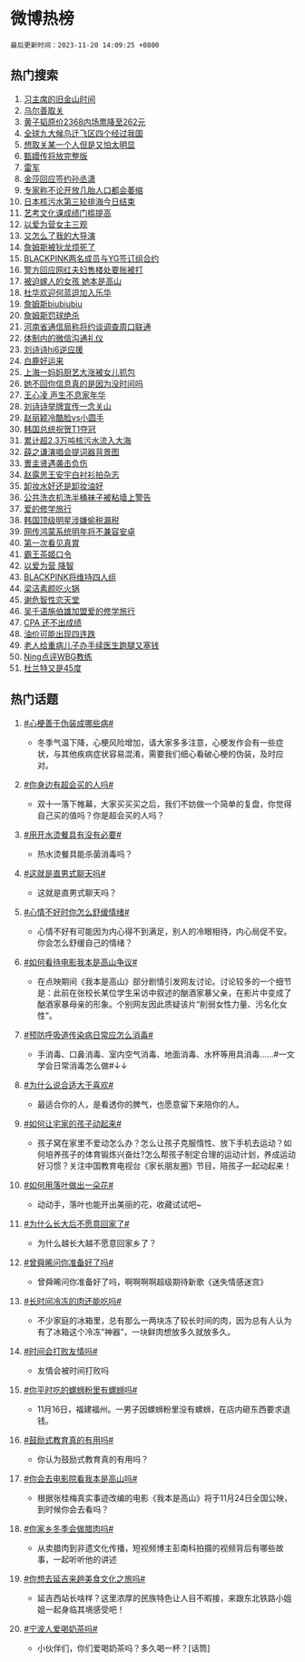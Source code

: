 # 微博热榜

`最后更新时间：2023-11-20 14:09:25 +0800`

## 热门搜索

1. [习主席的旧金山时间](https://m.weibo.cn/search?containerid=100103type%3D1%26t%3D10%26q%3D%23%E4%B9%A0%E4%B8%BB%E5%B8%AD%E7%9A%84%E6%97%A7%E9%87%91%E5%B1%B1%E6%97%B6%E9%97%B4%23&stream_entry_id=51&isnewpage=1&extparam=seat%3D1%26c_type%3D51%26dgr%3D0%26stream_entry_id%3D51%26cate%3D10103%26filter_type%3Drealtimehot%26q%3D%2523%25E4%25B9%25A0%25E4%25B8%25BB%25E5%25B8%25AD%25E7%259A%2584%25E6%2597%25A7%25E9%2587%2591%25E5%25B1%25B1%25E6%2597%25B6%25E9%2597%25B4%2523%26pos%3D0%26display_time%3D1700460564%26pre_seqid%3D170046056421102143133)
1. [乌尔善取关](https://m.weibo.cn/search?containerid=100103type%3D1%26t%3D10%26q%3D%E4%B9%8C%E5%B0%94%E5%96%84%E5%8F%96%E5%85%B3&stream_entry_id=31&isnewpage=1&extparam=seat%3D1%26realpos%3D1%26flag%3D2%26lcate%3D5001%26pos%3D0%26c_type%3D31%26band_rank%3D1%26stream_entry_id%3D31%26cate%3D5001%26dgr%3D0%26filter_type%3Drealtimehot%26q%3D%25E4%25B9%258C%25E5%25B0%2594%25E5%2596%2584%25E5%258F%2596%25E5%2585%25B3%26display_time%3D1700460564%26pre_seqid%3D170046056421102143133)
1. [黄子韬原价2368内场票降至262元](https://m.weibo.cn/search?containerid=100103type%3D1%26t%3D10%26q%3D%23%E9%BB%84%E5%AD%90%E9%9F%AC%E5%8E%9F%E4%BB%B72368%E5%86%85%E5%9C%BA%E7%A5%A8%E9%99%8D%E8%87%B3262%E5%85%83%23&stream_entry_id=31&isnewpage=1&extparam=seat%3D1%26realpos%3D2%26flag%3D1%26lcate%3D5001%26pos%3D1%26c_type%3D31%26band_rank%3D2%26stream_entry_id%3D31%26cate%3D5001%26dgr%3D0%26filter_type%3Drealtimehot%26q%3D%2523%25E9%25BB%2584%25E5%25AD%2590%25E9%259F%25AC%25E5%258E%259F%25E4%25BB%25B72368%25E5%2586%2585%25E5%259C%25BA%25E7%25A5%25A8%25E9%2599%258D%25E8%2587%25B3262%25E5%2585%2583%2523%26display_time%3D1700460564%26pre_seqid%3D170046056421102143133)
1. [全球九大候鸟迁飞区四个经过我国](https://m.weibo.cn/search?containerid=100103type%3D1%26t%3D10%26q%3D%23%E5%85%A8%E7%90%83%E4%B9%9D%E5%A4%A7%E5%80%99%E9%B8%9F%E8%BF%81%E9%A3%9E%E5%8C%BA%E5%9B%9B%E4%B8%AA%E7%BB%8F%E8%BF%87%E6%88%91%E5%9B%BD%23&stream_entry_id=31&isnewpage=1&extparam=seat%3D1%26realpos%3D3%26flag%3D0%26lcate%3D5001%26pos%3D2%26c_type%3D31%26band_rank%3D3%26stream_entry_id%3D31%26cate%3D5001%26dgr%3D0%26filter_type%3Drealtimehot%26q%3D%2523%25E5%2585%25A8%25E7%2590%2583%25E4%25B9%259D%25E5%25A4%25A7%25E5%2580%2599%25E9%25B8%259F%25E8%25BF%2581%25E9%25A3%259E%25E5%258C%25BA%25E5%259B%259B%25E4%25B8%25AA%25E7%25BB%258F%25E8%25BF%2587%25E6%2588%2591%25E5%259B%25BD%2523%26display_time%3D1700460564%26pre_seqid%3D170046056421102143133)
1. [想取关某一个人但是又怕太明显](https://m.weibo.cn/search?containerid=100103type%3D1%26t%3D10%26q%3D%23%E6%83%B3%E5%8F%96%E5%85%B3%E6%9F%90%E4%B8%80%E4%B8%AA%E4%BA%BA%E4%BD%86%E6%98%AF%E5%8F%88%E6%80%95%E5%A4%AA%E6%98%8E%E6%98%BE%23&stream_entry_id=31&isnewpage=1&extparam=seat%3D1%26realpos%3D4%26flag%3D2%26lcate%3D5001%26pos%3D3%26c_type%3D31%26band_rank%3D4%26stream_entry_id%3D31%26cate%3D5001%26dgr%3D0%26filter_type%3Drealtimehot%26q%3D%2523%25E6%2583%25B3%25E5%258F%2596%25E5%2585%25B3%25E6%259F%2590%25E4%25B8%2580%25E4%25B8%25AA%25E4%25BA%25BA%25E4%25BD%2586%25E6%2598%25AF%25E5%258F%2588%25E6%2580%2595%25E5%25A4%25AA%25E6%2598%258E%25E6%2598%25BE%2523%26display_time%3D1700460564%26pre_seqid%3D170046056421102143133)
1. [甄嬛传将放完整版](https://m.weibo.cn/search?containerid=100103type%3D1%26t%3D10%26q%3D%23%E7%94%84%E5%AC%9B%E4%BC%A0%E5%B0%86%E6%94%BE%E5%AE%8C%E6%95%B4%E7%89%88%23&stream_entry_id=31&isnewpage=1&extparam=seat%3D1%26realpos%3D5%26flag%3D1%26lcate%3D5001%26pos%3D4%26c_type%3D31%26band_rank%3D5%26stream_entry_id%3D31%26cate%3D5001%26dgr%3D0%26filter_type%3Drealtimehot%26q%3D%2523%25E7%2594%2584%25E5%25AC%259B%25E4%25BC%25A0%25E5%25B0%2586%25E6%2594%25BE%25E5%25AE%258C%25E6%2595%25B4%25E7%2589%2588%2523%26display_time%3D1700460564%26pre_seqid%3D170046056421102143133)
1. [雷军](https://m.weibo.cn/search?containerid=100103type%3D1%26t%3D10%26q%3D%E9%9B%B7%E5%86%9B&stream_entry_id=31&isnewpage=1&extparam=seat%3D1%26realpos%3D6%26flag%3D1%26lcate%3D5001%26pos%3D5%26c_type%3D31%26band_rank%3D6%26stream_entry_id%3D31%26cate%3D5001%26dgr%3D0%26filter_type%3Drealtimehot%26q%3D%25E9%259B%25B7%25E5%2586%259B%26display_time%3D1700460564%26pre_seqid%3D170046056421102143133)
1. [金莎回应签约孙丞潇](https://m.weibo.cn/search?containerid=100103type%3D1%26t%3D10%26q%3D%23%E9%87%91%E8%8E%8E%E5%9B%9E%E5%BA%94%E7%AD%BE%E7%BA%A6%E5%AD%99%E4%B8%9E%E6%BD%87%23&stream_entry_id=31&isnewpage=1&extparam=seat%3D1%26realpos%3D7%26flag%3D2%26lcate%3D5001%26pos%3D6%26c_type%3D31%26band_rank%3D7%26stream_entry_id%3D31%26cate%3D5001%26dgr%3D0%26filter_type%3Drealtimehot%26q%3D%2523%25E9%2587%2591%25E8%258E%258E%25E5%259B%259E%25E5%25BA%2594%25E7%25AD%25BE%25E7%25BA%25A6%25E5%25AD%2599%25E4%25B8%259E%25E6%25BD%2587%2523%26display_time%3D1700460564%26pre_seqid%3D170046056421102143133)
1. [专家称不论开放几胎人口都会萎缩](https://m.weibo.cn/search?containerid=100103type%3D1%26t%3D10%26q%3D%23%E4%B8%93%E5%AE%B6%E7%A7%B0%E4%B8%8D%E8%AE%BA%E5%BC%80%E6%94%BE%E5%87%A0%E8%83%8E%E4%BA%BA%E5%8F%A3%E9%83%BD%E4%BC%9A%E8%90%8E%E7%BC%A9%23&stream_entry_id=31&isnewpage=1&extparam=seat%3D1%26realpos%3D8%26flag%3D0%26lcate%3D5001%26pos%3D7%26c_type%3D31%26band_rank%3D8%26stream_entry_id%3D31%26cate%3D5001%26dgr%3D0%26filter_type%3Drealtimehot%26q%3D%2523%25E4%25B8%2593%25E5%25AE%25B6%25E7%25A7%25B0%25E4%25B8%258D%25E8%25AE%25BA%25E5%25BC%2580%25E6%2594%25BE%25E5%2587%25A0%25E8%2583%258E%25E4%25BA%25BA%25E5%258F%25A3%25E9%2583%25BD%25E4%25BC%259A%25E8%2590%258E%25E7%25BC%25A9%2523%26display_time%3D1700460564%26pre_seqid%3D170046056421102143133)
1. [日本核污水第三轮排海今日结束](https://m.weibo.cn/search?containerid=100103type%3D1%26t%3D10%26q%3D%23%E6%97%A5%E6%9C%AC%E6%A0%B8%E6%B1%A1%E6%B0%B4%E7%AC%AC%E4%B8%89%E8%BD%AE%E6%8E%92%E6%B5%B7%E4%BB%8A%E6%97%A5%E7%BB%93%E6%9D%9F%23&stream_entry_id=31&isnewpage=1&extparam=seat%3D1%26realpos%3D9%26flag%3D1%26lcate%3D5001%26pos%3D8%26c_type%3D31%26band_rank%3D9%26stream_entry_id%3D31%26cate%3D5001%26dgr%3D0%26filter_type%3Drealtimehot%26q%3D%2523%25E6%2597%25A5%25E6%259C%25AC%25E6%25A0%25B8%25E6%25B1%25A1%25E6%25B0%25B4%25E7%25AC%25AC%25E4%25B8%2589%25E8%25BD%25AE%25E6%258E%2592%25E6%25B5%25B7%25E4%25BB%258A%25E6%2597%25A5%25E7%25BB%2593%25E6%259D%259F%2523%26display_time%3D1700460564%26pre_seqid%3D170046056421102143133)
1. [艺考文化课成绩门槛提高](https://m.weibo.cn/search?containerid=100103type%3D1%26t%3D10%26q%3D%23%E8%89%BA%E8%80%83%E6%96%87%E5%8C%96%E8%AF%BE%E6%88%90%E7%BB%A9%E9%97%A8%E6%A7%9B%E6%8F%90%E9%AB%98%23&stream_entry_id=31&isnewpage=1&extparam=seat%3D1%26realpos%3D10%26flag%3D1%26lcate%3D5001%26pos%3D9%26c_type%3D31%26band_rank%3D10%26stream_entry_id%3D31%26cate%3D5001%26dgr%3D0%26filter_type%3Drealtimehot%26q%3D%2523%25E8%2589%25BA%25E8%2580%2583%25E6%2596%2587%25E5%258C%2596%25E8%25AF%25BE%25E6%2588%2590%25E7%25BB%25A9%25E9%2597%25A8%25E6%25A7%259B%25E6%258F%2590%25E9%25AB%2598%2523%26display_time%3D1700460564%26pre_seqid%3D170046056421102143133)
1. [以爱为营女主三观](https://m.weibo.cn/search?containerid=100103type%3D1%26t%3D10%26q%3D%E4%BB%A5%E7%88%B1%E4%B8%BA%E8%90%A5%E5%A5%B3%E4%B8%BB%E4%B8%89%E8%A7%82&stream_entry_id=31&isnewpage=1&extparam=seat%3D1%26realpos%3D11%26flag%3D0%26lcate%3D5001%26pos%3D10%26c_type%3D31%26band_rank%3D11%26stream_entry_id%3D31%26cate%3D5001%26dgr%3D0%26filter_type%3Drealtimehot%26q%3D%25E4%25BB%25A5%25E7%2588%25B1%25E4%25B8%25BA%25E8%2590%25A5%25E5%25A5%25B3%25E4%25B8%25BB%25E4%25B8%2589%25E8%25A7%2582%26display_time%3D1700460564%26pre_seqid%3D170046056421102143133)
1. [又怎么了我的大导演](https://m.weibo.cn/search?containerid=100103type%3D1%26t%3D10%26q%3D%23%E5%8F%88%E6%80%8E%E4%B9%88%E4%BA%86%E6%88%91%E7%9A%84%E5%A4%A7%E5%AF%BC%E6%BC%94%23&stream_entry_id=31&isnewpage=1&extparam=seat%3D1%26realpos%3D12%26flag%3D0%26lcate%3D5001%26pos%3D11%26c_type%3D31%26band_rank%3D12%26stream_entry_id%3D31%26cate%3D5001%26dgr%3D0%26filter_type%3Drealtimehot%26q%3D%2523%25E5%258F%2588%25E6%2580%258E%25E4%25B9%2588%25E4%25BA%2586%25E6%2588%2591%25E7%259A%2584%25E5%25A4%25A7%25E5%25AF%25BC%25E6%25BC%2594%2523%26display_time%3D1700460564%26pre_seqid%3D170046056421102143133)
1. [詹姆斯被狄龙烦死了](https://m.weibo.cn/search?containerid=100103type%3D1%26t%3D10%26q%3D%23%E8%A9%B9%E5%A7%86%E6%96%AF%E8%A2%AB%E7%8B%84%E9%BE%99%E7%83%A6%E6%AD%BB%E4%BA%86%23&stream_entry_id=31&isnewpage=1&extparam=seat%3D1%26realpos%3D13%26flag%3D1%26lcate%3D5001%26pos%3D12%26c_type%3D31%26band_rank%3D13%26stream_entry_id%3D31%26cate%3D5001%26dgr%3D0%26filter_type%3Drealtimehot%26q%3D%2523%25E8%25A9%25B9%25E5%25A7%2586%25E6%2596%25AF%25E8%25A2%25AB%25E7%258B%2584%25E9%25BE%2599%25E7%2583%25A6%25E6%25AD%25BB%25E4%25BA%2586%2523%26display_time%3D1700460564%26pre_seqid%3D170046056421102143133)
1. [BLACKPINK两名成员与YG签订组合约](https://m.weibo.cn/search?containerid=100103type%3D1%26t%3D10%26q%3D%23BLACKPINK%E4%B8%A4%E5%90%8D%E6%88%90%E5%91%98%E4%B8%8EYG%E7%AD%BE%E8%AE%A2%E7%BB%84%E5%90%88%E7%BA%A6%23&stream_entry_id=31&isnewpage=1&extparam=seat%3D1%26realpos%3D14%26flag%3D2%26lcate%3D5001%26pos%3D13%26c_type%3D31%26band_rank%3D14%26stream_entry_id%3D31%26cate%3D5001%26dgr%3D0%26filter_type%3Drealtimehot%26q%3D%2523BLACKPINK%25E4%25B8%25A4%25E5%2590%258D%25E6%2588%2590%25E5%2591%2598%25E4%25B8%258EYG%25E7%25AD%25BE%25E8%25AE%25A2%25E7%25BB%2584%25E5%2590%2588%25E7%25BA%25A6%2523%26display_time%3D1700460564%26pre_seqid%3D170046056421102143133)
1. [警方回应网红夫妇售楼处要账被打](https://m.weibo.cn/search?containerid=100103type%3D1%26t%3D10%26q%3D%23%E8%AD%A6%E6%96%B9%E5%9B%9E%E5%BA%94%E7%BD%91%E7%BA%A2%E5%A4%AB%E5%A6%87%E5%94%AE%E6%A5%BC%E5%A4%84%E8%A6%81%E8%B4%A6%E8%A2%AB%E6%89%93%23&stream_entry_id=31&isnewpage=1&extparam=seat%3D1%26realpos%3D15%26flag%3D0%26lcate%3D5001%26pos%3D14%26c_type%3D31%26band_rank%3D15%26stream_entry_id%3D31%26cate%3D5001%26dgr%3D0%26filter_type%3Drealtimehot%26q%3D%2523%25E8%25AD%25A6%25E6%2596%25B9%25E5%259B%259E%25E5%25BA%2594%25E7%25BD%2591%25E7%25BA%25A2%25E5%25A4%25AB%25E5%25A6%2587%25E5%2594%25AE%25E6%25A5%25BC%25E5%25A4%2584%25E8%25A6%2581%25E8%25B4%25A6%25E8%25A2%25AB%25E6%2589%2593%2523%26display_time%3D1700460564%26pre_seqid%3D170046056421102143133)
1. [被迫嫁人的女孩 她本是高山](https://m.weibo.cn/search?containerid=100103type%3D1%26t%3D10%26q%3D%E8%A2%AB%E8%BF%AB%E5%AB%81%E4%BA%BA%E7%9A%84%E5%A5%B3%E5%AD%A9+%E5%A5%B9%E6%9C%AC%E6%98%AF%E9%AB%98%E5%B1%B1&stream_entry_id=31&isnewpage=1&extparam=seat%3D1%26realpos%3D16%26flag%3D0%26lcate%3D5001%26pos%3D15%26c_type%3D31%26band_rank%3D16%26stream_entry_id%3D31%26cate%3D5001%26dgr%3D0%26filter_type%3Drealtimehot%26q%3D%25E8%25A2%25AB%25E8%25BF%25AB%25E5%25AB%2581%25E4%25BA%25BA%25E7%259A%2584%25E5%25A5%25B3%25E5%25AD%25A9%2520%25E5%25A5%25B9%25E6%259C%25AC%25E6%2598%25AF%25E9%25AB%2598%25E5%25B1%25B1%26display_time%3D1700460564%26pre_seqid%3D170046056421102143133)
1. [杜华欢迎何蓝逗加入乐华](https://m.weibo.cn/search?containerid=100103type%3D1%26t%3D10%26q%3D%23%E6%9D%9C%E5%8D%8E%E6%AC%A2%E8%BF%8E%E4%BD%95%E8%93%9D%E9%80%97%E5%8A%A0%E5%85%A5%E4%B9%90%E5%8D%8E%23&stream_entry_id=31&isnewpage=1&extparam=seat%3D1%26realpos%3D17%26flag%3D1%26lcate%3D5001%26pos%3D16%26c_type%3D31%26band_rank%3D17%26stream_entry_id%3D31%26cate%3D5001%26dgr%3D0%26filter_type%3Drealtimehot%26q%3D%2523%25E6%259D%259C%25E5%258D%258E%25E6%25AC%25A2%25E8%25BF%258E%25E4%25BD%2595%25E8%2593%259D%25E9%2580%2597%25E5%258A%25A0%25E5%2585%25A5%25E4%25B9%2590%25E5%258D%258E%2523%26display_time%3D1700460564%26pre_seqid%3D170046056421102143133)
1. [詹姆斯biubiubiu](https://m.weibo.cn/search?containerid=100103type%3D1%26t%3D10%26q%3D%23%E8%A9%B9%E5%A7%86%E6%96%AFbiubiubiu%23&stream_entry_id=31&isnewpage=1&extparam=seat%3D1%26realpos%3D18%26flag%3D1%26lcate%3D5001%26pos%3D17%26c_type%3D31%26band_rank%3D18%26stream_entry_id%3D31%26cate%3D5001%26dgr%3D0%26filter_type%3Drealtimehot%26q%3D%2523%25E8%25A9%25B9%25E5%25A7%2586%25E6%2596%25AFbiubiubiu%2523%26display_time%3D1700460564%26pre_seqid%3D170046056421102143133)
1. [詹姆斯罚球绝杀](https://m.weibo.cn/search?containerid=100103type%3D1%26t%3D10%26q%3D%23%E8%A9%B9%E5%A7%86%E6%96%AF%E7%BD%9A%E7%90%83%E7%BB%9D%E6%9D%80%23&stream_entry_id=31&isnewpage=1&extparam=seat%3D1%26realpos%3D19%26flag%3D1%26lcate%3D5001%26pos%3D18%26c_type%3D31%26band_rank%3D19%26stream_entry_id%3D31%26cate%3D5001%26dgr%3D0%26filter_type%3Drealtimehot%26q%3D%2523%25E8%25A9%25B9%25E5%25A7%2586%25E6%2596%25AF%25E7%25BD%259A%25E7%2590%2583%25E7%25BB%259D%25E6%259D%2580%2523%26display_time%3D1700460564%26pre_seqid%3D170046056421102143133)
1. [河南省通信局称将约谈调查周口联通](https://m.weibo.cn/search?containerid=100103type%3D1%26t%3D10%26q%3D%23%E6%B2%B3%E5%8D%97%E7%9C%81%E9%80%9A%E4%BF%A1%E5%B1%80%E7%A7%B0%E5%B0%86%E7%BA%A6%E8%B0%88%E8%B0%83%E6%9F%A5%E5%91%A8%E5%8F%A3%E8%81%94%E9%80%9A%23&stream_entry_id=31&isnewpage=1&extparam=seat%3D1%26realpos%3D20%26flag%3D1%26lcate%3D5001%26pos%3D19%26c_type%3D31%26band_rank%3D20%26stream_entry_id%3D31%26cate%3D5001%26dgr%3D0%26filter_type%3Drealtimehot%26q%3D%2523%25E6%25B2%25B3%25E5%258D%2597%25E7%259C%2581%25E9%2580%259A%25E4%25BF%25A1%25E5%25B1%2580%25E7%25A7%25B0%25E5%25B0%2586%25E7%25BA%25A6%25E8%25B0%2588%25E8%25B0%2583%25E6%259F%25A5%25E5%2591%25A8%25E5%258F%25A3%25E8%2581%2594%25E9%2580%259A%2523%26display_time%3D1700460564%26pre_seqid%3D170046056421102143133)
1. [体制内的微信沟通礼仪](https://m.weibo.cn/search?containerid=100103type%3D1%26t%3D10%26q%3D%E4%BD%93%E5%88%B6%E5%86%85%E7%9A%84%E5%BE%AE%E4%BF%A1%E6%B2%9F%E9%80%9A%E7%A4%BC%E4%BB%AA&stream_entry_id=31&isnewpage=1&extparam=seat%3D1%26realpos%3D21%26flag%3D1%26lcate%3D5001%26pos%3D20%26c_type%3D31%26band_rank%3D21%26stream_entry_id%3D31%26cate%3D5001%26dgr%3D0%26filter_type%3Drealtimehot%26q%3D%25E4%25BD%2593%25E5%2588%25B6%25E5%2586%2585%25E7%259A%2584%25E5%25BE%25AE%25E4%25BF%25A1%25E6%25B2%259F%25E9%2580%259A%25E7%25A4%25BC%25E4%25BB%25AA%26display_time%3D1700460564%26pre_seqid%3D170046056421102143133)
1. [刘诗诗hi6逆应援](https://m.weibo.cn/search?containerid=100103type%3D1%26t%3D10%26q%3D%23%E5%88%98%E8%AF%97%E8%AF%97hi6%E9%80%86%E5%BA%94%E6%8F%B4%23&stream_entry_id=31&isnewpage=1&extparam=seat%3D1%26realpos%3D22%26flag%3D1%26lcate%3D5001%26pos%3D21%26c_type%3D31%26band_rank%3D22%26stream_entry_id%3D31%26cate%3D5001%26dgr%3D0%26filter_type%3Drealtimehot%26q%3D%2523%25E5%2588%2598%25E8%25AF%2597%25E8%25AF%2597hi6%25E9%2580%2586%25E5%25BA%2594%25E6%258F%25B4%2523%26display_time%3D1700460564%26pre_seqid%3D170046056421102143133)
1. [白鹿好运来](https://m.weibo.cn/search?containerid=100103type%3D1%26t%3D10%26q%3D%E7%99%BD%E9%B9%BF%E5%A5%BD%E8%BF%90%E6%9D%A5&stream_entry_id=31&isnewpage=1&extparam=seat%3D1%26realpos%3D23%26flag%3D1%26lcate%3D5001%26pos%3D22%26c_type%3D31%26band_rank%3D23%26stream_entry_id%3D31%26cate%3D5001%26dgr%3D0%26filter_type%3Drealtimehot%26q%3D%25E7%2599%25BD%25E9%25B9%25BF%25E5%25A5%25BD%25E8%25BF%2590%25E6%259D%25A5%26display_time%3D1700460564%26pre_seqid%3D170046056421102143133)
1. [上海一妈妈厨艺大涨被女儿抓包](https://m.weibo.cn/search?containerid=100103type%3D1%26t%3D10%26q%3D%23%E4%B8%8A%E6%B5%B7%E4%B8%80%E5%A6%88%E5%A6%88%E5%8E%A8%E8%89%BA%E5%A4%A7%E6%B6%A8%E8%A2%AB%E5%A5%B3%E5%84%BF%E6%8A%93%E5%8C%85%23&stream_entry_id=31&isnewpage=1&extparam=seat%3D1%26realpos%3D24%26flag%3D1%26lcate%3D5001%26pos%3D23%26c_type%3D31%26band_rank%3D24%26stream_entry_id%3D31%26cate%3D5001%26dgr%3D0%26filter_type%3Drealtimehot%26q%3D%2523%25E4%25B8%258A%25E6%25B5%25B7%25E4%25B8%2580%25E5%25A6%2588%25E5%25A6%2588%25E5%258E%25A8%25E8%2589%25BA%25E5%25A4%25A7%25E6%25B6%25A8%25E8%25A2%25AB%25E5%25A5%25B3%25E5%2584%25BF%25E6%258A%2593%25E5%258C%2585%2523%26display_time%3D1700460564%26pre_seqid%3D170046056421102143133)
1. [她不回你信息真的是因为没时间吗](https://m.weibo.cn/search?containerid=100103type%3D1%26t%3D10%26q%3D%E5%A5%B9%E4%B8%8D%E5%9B%9E%E4%BD%A0%E4%BF%A1%E6%81%AF%E7%9C%9F%E7%9A%84%E6%98%AF%E5%9B%A0%E4%B8%BA%E6%B2%A1%E6%97%B6%E9%97%B4%E5%90%97&stream_entry_id=31&isnewpage=1&extparam=seat%3D1%26realpos%3D25%26flag%3D1%26lcate%3D5001%26pos%3D24%26c_type%3D31%26band_rank%3D25%26stream_entry_id%3D31%26cate%3D5001%26dgr%3D0%26filter_type%3Drealtimehot%26q%3D%25E5%25A5%25B9%25E4%25B8%258D%25E5%259B%259E%25E4%25BD%25A0%25E4%25BF%25A1%25E6%2581%25AF%25E7%259C%259F%25E7%259A%2584%25E6%2598%25AF%25E5%259B%25A0%25E4%25B8%25BA%25E6%25B2%25A1%25E6%2597%25B6%25E9%2597%25B4%25E5%2590%2597%26display_time%3D1700460564%26pre_seqid%3D170046056421102143133)
1. [王心凌 声生不息家年华](https://m.weibo.cn/search?containerid=100103type%3D1%26t%3D10%26q%3D%E7%8E%8B%E5%BF%83%E5%87%8C+%E5%A3%B0%E7%94%9F%E4%B8%8D%E6%81%AF%E5%AE%B6%E5%B9%B4%E5%8D%8E&stream_entry_id=31&isnewpage=1&extparam=seat%3D1%26realpos%3D26%26flag%3D1%26lcate%3D5001%26pos%3D25%26c_type%3D31%26band_rank%3D26%26stream_entry_id%3D31%26cate%3D5001%26dgr%3D0%26filter_type%3Drealtimehot%26q%3D%25E7%258E%258B%25E5%25BF%2583%25E5%2587%258C%2520%25E5%25A3%25B0%25E7%2594%259F%25E4%25B8%258D%25E6%2581%25AF%25E5%25AE%25B6%25E5%25B9%25B4%25E5%258D%258E%26display_time%3D1700460564%26pre_seqid%3D170046056421102143133)
1. [刘诗诗举牌宣传一念关山](https://m.weibo.cn/search?containerid=100103type%3D1%26t%3D10%26q%3D%23%E5%88%98%E8%AF%97%E8%AF%97%E4%B8%BE%E7%89%8C%E5%AE%A3%E4%BC%A0%E4%B8%80%E5%BF%B5%E5%85%B3%E5%B1%B1%23&stream_entry_id=31&isnewpage=1&extparam=seat%3D1%26realpos%3D27%26flag%3D1%26lcate%3D5001%26pos%3D26%26c_type%3D31%26band_rank%3D27%26stream_entry_id%3D31%26cate%3D5001%26dgr%3D0%26filter_type%3Drealtimehot%26q%3D%2523%25E5%2588%2598%25E8%25AF%2597%25E8%25AF%2597%25E4%25B8%25BE%25E7%2589%258C%25E5%25AE%25A3%25E4%25BC%25A0%25E4%25B8%2580%25E5%25BF%25B5%25E5%2585%25B3%25E5%25B1%25B1%2523%26display_time%3D1700460564%26pre_seqid%3D170046056421102143133)
1. [赵丽颖冷酷脸vs小圆手](https://m.weibo.cn/search?containerid=100103type%3D1%26t%3D10%26q%3D%23%E8%B5%B5%E4%B8%BD%E9%A2%96%E5%86%B7%E9%85%B7%E8%84%B8vs%E5%B0%8F%E5%9C%86%E6%89%8B%23&stream_entry_id=31&isnewpage=1&extparam=seat%3D1%26realpos%3D28%26flag%3D1%26lcate%3D5001%26pos%3D27%26c_type%3D31%26band_rank%3D28%26stream_entry_id%3D31%26cate%3D5001%26dgr%3D0%26filter_type%3Drealtimehot%26q%3D%2523%25E8%25B5%25B5%25E4%25B8%25BD%25E9%25A2%2596%25E5%2586%25B7%25E9%2585%25B7%25E8%2584%25B8vs%25E5%25B0%258F%25E5%259C%2586%25E6%2589%258B%2523%26display_time%3D1700460564%26pre_seqid%3D170046056421102143133)
1. [韩国总统祝贺T1夺冠](https://m.weibo.cn/search?containerid=100103type%3D1%26t%3D10%26q%3D%E9%9F%A9%E5%9B%BD%E6%80%BB%E7%BB%9F%E7%A5%9D%E8%B4%BAT1%E5%A4%BA%E5%86%A0&stream_entry_id=31&isnewpage=1&extparam=seat%3D1%26realpos%3D29%26flag%3D0%26lcate%3D5001%26pos%3D28%26c_type%3D31%26band_rank%3D29%26stream_entry_id%3D31%26cate%3D5001%26dgr%3D0%26filter_type%3Drealtimehot%26q%3D%25E9%259F%25A9%25E5%259B%25BD%25E6%2580%25BB%25E7%25BB%259F%25E7%25A5%259D%25E8%25B4%25BAT1%25E5%25A4%25BA%25E5%2586%25A0%26display_time%3D1700460564%26pre_seqid%3D170046056421102143133)
1. [累计超2.3万吨核污水流入大海](https://m.weibo.cn/search?containerid=100103type%3D1%26t%3D10%26q%3D%23%E7%B4%AF%E8%AE%A1%E8%B6%852.3%E4%B8%87%E5%90%A8%E6%A0%B8%E6%B1%A1%E6%B0%B4%E6%B5%81%E5%85%A5%E5%A4%A7%E6%B5%B7%23&stream_entry_id=31&isnewpage=1&extparam=seat%3D1%26realpos%3D30%26flag%3D1%26lcate%3D5001%26pos%3D29%26c_type%3D31%26band_rank%3D30%26stream_entry_id%3D31%26cate%3D5001%26dgr%3D0%26filter_type%3Drealtimehot%26q%3D%2523%25E7%25B4%25AF%25E8%25AE%25A1%25E8%25B6%25852.3%25E4%25B8%2587%25E5%2590%25A8%25E6%25A0%25B8%25E6%25B1%25A1%25E6%25B0%25B4%25E6%25B5%2581%25E5%2585%25A5%25E5%25A4%25A7%25E6%25B5%25B7%2523%26display_time%3D1700460564%26pre_seqid%3D170046056421102143133)
1. [薛之谦演唱会提词器背景图](https://m.weibo.cn/search?containerid=100103type%3D1%26t%3D10%26q%3D%23%E8%96%9B%E4%B9%8B%E8%B0%A6%E6%BC%94%E5%94%B1%E4%BC%9A%E6%8F%90%E8%AF%8D%E5%99%A8%E8%83%8C%E6%99%AF%E5%9B%BE%23&stream_entry_id=31&isnewpage=1&extparam=seat%3D1%26realpos%3D31%26flag%3D1%26lcate%3D5001%26pos%3D30%26c_type%3D31%26band_rank%3D31%26stream_entry_id%3D31%26cate%3D5001%26dgr%3D0%26filter_type%3Drealtimehot%26q%3D%2523%25E8%2596%259B%25E4%25B9%258B%25E8%25B0%25A6%25E6%25BC%2594%25E5%2594%25B1%25E4%25BC%259A%25E6%258F%2590%25E8%25AF%258D%25E5%2599%25A8%25E8%2583%258C%25E6%2599%25AF%25E5%259B%25BE%2523%26display_time%3D1700460564%26pre_seqid%3D170046056421102143133)
1. [曺圭贤遇袭击负伤](https://m.weibo.cn/search?containerid=100103type%3D1%26t%3D10%26q%3D%23%E6%9B%BA%E5%9C%AD%E8%B4%A4%E9%81%87%E8%A2%AD%E5%87%BB%E8%B4%9F%E4%BC%A4%23&stream_entry_id=31&isnewpage=1&extparam=seat%3D1%26realpos%3D32%26flag%3D0%26lcate%3D5001%26pos%3D31%26c_type%3D31%26band_rank%3D32%26stream_entry_id%3D31%26cate%3D5001%26dgr%3D0%26filter_type%3Drealtimehot%26q%3D%2523%25E6%259B%25BA%25E5%259C%25AD%25E8%25B4%25A4%25E9%2581%2587%25E8%25A2%25AD%25E5%2587%25BB%25E8%25B4%259F%25E4%25BC%25A4%2523%26display_time%3D1700460564%26pre_seqid%3D170046056421102143133)
1. [赵露思王安宇白衬衫拍杂志](https://m.weibo.cn/search?containerid=100103type%3D1%26t%3D10%26q%3D%23%E8%B5%B5%E9%9C%B2%E6%80%9D%E7%8E%8B%E5%AE%89%E5%AE%87%E7%99%BD%E8%A1%AC%E8%A1%AB%E6%8B%8D%E6%9D%82%E5%BF%97%23&stream_entry_id=31&isnewpage=1&extparam=seat%3D1%26realpos%3D33%26flag%3D1%26lcate%3D5001%26pos%3D32%26c_type%3D31%26band_rank%3D33%26stream_entry_id%3D31%26cate%3D5001%26dgr%3D0%26filter_type%3Drealtimehot%26q%3D%2523%25E8%25B5%25B5%25E9%259C%25B2%25E6%2580%259D%25E7%258E%258B%25E5%25AE%2589%25E5%25AE%2587%25E7%2599%25BD%25E8%25A1%25AC%25E8%25A1%25AB%25E6%258B%258D%25E6%259D%2582%25E5%25BF%2597%2523%26display_time%3D1700460564%26pre_seqid%3D170046056421102143133)
1. [卸妆水好还是卸妆油好](https://m.weibo.cn/search?containerid=100103type%3D1%26t%3D10%26q%3D%23%E5%8D%B8%E5%A6%86%E6%B0%B4%E5%A5%BD%E8%BF%98%E6%98%AF%E5%8D%B8%E5%A6%86%E6%B2%B9%E5%A5%BD%23&stream_entry_id=31&isnewpage=1&extparam=seat%3D1%26realpos%3D34%26flag%3D1%26lcate%3D5001%26pos%3D33%26c_type%3D31%26band_rank%3D34%26stream_entry_id%3D31%26cate%3D5001%26dgr%3D0%26filter_type%3Drealtimehot%26q%3D%2523%25E5%258D%25B8%25E5%25A6%2586%25E6%25B0%25B4%25E5%25A5%25BD%25E8%25BF%2598%25E6%2598%25AF%25E5%258D%25B8%25E5%25A6%2586%25E6%25B2%25B9%25E5%25A5%25BD%2523%26display_time%3D1700460564%26pre_seqid%3D170046056421102143133)
1. [公共洗衣机洗半桶袜子被粘墙上警告](https://m.weibo.cn/search?containerid=100103type%3D1%26t%3D10%26q%3D%23%E5%85%AC%E5%85%B1%E6%B4%97%E8%A1%A3%E6%9C%BA%E6%B4%97%E5%8D%8A%E6%A1%B6%E8%A2%9C%E5%AD%90%E8%A2%AB%E7%B2%98%E5%A2%99%E4%B8%8A%E8%AD%A6%E5%91%8A%23&stream_entry_id=31&isnewpage=1&extparam=seat%3D1%26realpos%3D35%26flag%3D0%26lcate%3D5001%26pos%3D34%26c_type%3D31%26band_rank%3D35%26stream_entry_id%3D31%26cate%3D5001%26dgr%3D0%26filter_type%3Drealtimehot%26q%3D%2523%25E5%2585%25AC%25E5%2585%25B1%25E6%25B4%2597%25E8%25A1%25A3%25E6%259C%25BA%25E6%25B4%2597%25E5%258D%258A%25E6%25A1%25B6%25E8%25A2%259C%25E5%25AD%2590%25E8%25A2%25AB%25E7%25B2%2598%25E5%25A2%2599%25E4%25B8%258A%25E8%25AD%25A6%25E5%2591%258A%2523%26display_time%3D1700460564%26pre_seqid%3D170046056421102143133)
1. [爱的修学旅行](https://m.weibo.cn/search?containerid=100103type%3D1%26t%3D10%26q%3D%E7%88%B1%E7%9A%84%E4%BF%AE%E5%AD%A6%E6%97%85%E8%A1%8C&stream_entry_id=31&isnewpage=1&extparam=seat%3D1%26realpos%3D36%26flag%3D1%26lcate%3D5001%26pos%3D35%26c_type%3D31%26band_rank%3D36%26stream_entry_id%3D31%26cate%3D5001%26dgr%3D0%26filter_type%3Drealtimehot%26q%3D%25E7%2588%25B1%25E7%259A%2584%25E4%25BF%25AE%25E5%25AD%25A6%25E6%2597%2585%25E8%25A1%258C%26display_time%3D1700460564%26pre_seqid%3D170046056421102143133)
1. [韩国顶级明星涉嫌偷税漏税](https://m.weibo.cn/search?containerid=100103type%3D1%26t%3D10%26q%3D%23%E9%9F%A9%E5%9B%BD%E9%A1%B6%E7%BA%A7%E6%98%8E%E6%98%9F%E6%B6%89%E5%AB%8C%E5%81%B7%E7%A8%8E%E6%BC%8F%E7%A8%8E%23&stream_entry_id=31&isnewpage=1&extparam=seat%3D1%26realpos%3D37%26flag%3D0%26lcate%3D5001%26pos%3D36%26c_type%3D31%26band_rank%3D37%26stream_entry_id%3D31%26cate%3D5001%26dgr%3D0%26filter_type%3Drealtimehot%26q%3D%2523%25E9%259F%25A9%25E5%259B%25BD%25E9%25A1%25B6%25E7%25BA%25A7%25E6%2598%258E%25E6%2598%259F%25E6%25B6%2589%25E5%25AB%258C%25E5%2581%25B7%25E7%25A8%258E%25E6%25BC%258F%25E7%25A8%258E%2523%26display_time%3D1700460564%26pre_seqid%3D170046056421102143133)
1. [网传鸿蒙系统明年将不兼容安卓](https://m.weibo.cn/search?containerid=100103type%3D1%26t%3D10%26q%3D%23%E7%BD%91%E4%BC%A0%E9%B8%BF%E8%92%99%E7%B3%BB%E7%BB%9F%E6%98%8E%E5%B9%B4%E5%B0%86%E4%B8%8D%E5%85%BC%E5%AE%B9%E5%AE%89%E5%8D%93%23&stream_entry_id=31&isnewpage=1&extparam=seat%3D1%26realpos%3D38%26flag%3D0%26lcate%3D5001%26pos%3D37%26c_type%3D31%26band_rank%3D38%26stream_entry_id%3D31%26cate%3D5001%26dgr%3D0%26filter_type%3Drealtimehot%26q%3D%2523%25E7%25BD%2591%25E4%25BC%25A0%25E9%25B8%25BF%25E8%2592%2599%25E7%25B3%25BB%25E7%25BB%259F%25E6%2598%258E%25E5%25B9%25B4%25E5%25B0%2586%25E4%25B8%258D%25E5%2585%25BC%25E5%25AE%25B9%25E5%25AE%2589%25E5%258D%2593%2523%26display_time%3D1700460564%26pre_seqid%3D170046056421102143133)
1. [第一次看见真胃](https://m.weibo.cn/search?containerid=100103type%3D1%26t%3D10%26q%3D%E7%AC%AC%E4%B8%80%E6%AC%A1%E7%9C%8B%E8%A7%81%E7%9C%9F%E8%83%83&stream_entry_id=31&isnewpage=1&extparam=seat%3D1%26realpos%3D39%26flag%3D0%26lcate%3D5001%26pos%3D38%26c_type%3D31%26band_rank%3D39%26stream_entry_id%3D31%26cate%3D5001%26dgr%3D0%26filter_type%3Drealtimehot%26q%3D%25E7%25AC%25AC%25E4%25B8%2580%25E6%25AC%25A1%25E7%259C%258B%25E8%25A7%2581%25E7%259C%259F%25E8%2583%2583%26display_time%3D1700460564%26pre_seqid%3D170046056421102143133)
1. [霸王茶姬口令](https://m.weibo.cn/search?containerid=100103type%3D1%26t%3D10%26q%3D%E9%9C%B8%E7%8E%8B%E8%8C%B6%E5%A7%AC%E5%8F%A3%E4%BB%A4&stream_entry_id=31&isnewpage=1&extparam=seat%3D1%26realpos%3D40%26flag%3D0%26lcate%3D5001%26pos%3D39%26c_type%3D31%26band_rank%3D40%26stream_entry_id%3D31%26cate%3D5001%26dgr%3D0%26filter_type%3Drealtimehot%26q%3D%25E9%259C%25B8%25E7%258E%258B%25E8%258C%25B6%25E5%25A7%25AC%25E5%258F%25A3%25E4%25BB%25A4%26display_time%3D1700460564%26pre_seqid%3D170046056421102143133)
1. [以爱为营 降智](https://m.weibo.cn/search?containerid=100103type%3D1%26t%3D10%26q%3D%E4%BB%A5%E7%88%B1%E4%B8%BA%E8%90%A5+%E9%99%8D%E6%99%BA&stream_entry_id=31&isnewpage=1&extparam=seat%3D1%26realpos%3D41%26flag%3D0%26lcate%3D5001%26pos%3D40%26c_type%3D31%26band_rank%3D41%26stream_entry_id%3D31%26cate%3D5001%26dgr%3D0%26filter_type%3Drealtimehot%26q%3D%25E4%25BB%25A5%25E7%2588%25B1%25E4%25B8%25BA%25E8%2590%25A5%2520%25E9%2599%258D%25E6%2599%25BA%26display_time%3D1700460564%26pre_seqid%3D170046056421102143133)
1. [BLACKPINK将维持四人组](https://m.weibo.cn/search?containerid=100103type%3D1%26t%3D10%26q%3D%23BLACKPINK%E5%B0%86%E7%BB%B4%E6%8C%81%E5%9B%9B%E4%BA%BA%E7%BB%84%23&stream_entry_id=31&isnewpage=1&extparam=seat%3D1%26realpos%3D42%26flag%3D0%26lcate%3D5001%26pos%3D41%26c_type%3D31%26band_rank%3D42%26stream_entry_id%3D31%26cate%3D5001%26dgr%3D0%26filter_type%3Drealtimehot%26q%3D%2523BLACKPINK%25E5%25B0%2586%25E7%25BB%25B4%25E6%258C%2581%25E5%259B%259B%25E4%25BA%25BA%25E7%25BB%2584%2523%26display_time%3D1700460564%26pre_seqid%3D170046056421102143133)
1. [梁洁素颜吃火锅](https://m.weibo.cn/search?containerid=100103type%3D1%26t%3D10%26q%3D%23%E6%A2%81%E6%B4%81%E7%B4%A0%E9%A2%9C%E5%90%83%E7%81%AB%E9%94%85%23&stream_entry_id=31&isnewpage=1&extparam=seat%3D1%26realpos%3D43%26flag%3D0%26lcate%3D5001%26pos%3D42%26c_type%3D31%26band_rank%3D43%26stream_entry_id%3D31%26cate%3D5001%26dgr%3D0%26filter_type%3Drealtimehot%26q%3D%2523%25E6%25A2%2581%25E6%25B4%2581%25E7%25B4%25A0%25E9%25A2%259C%25E5%2590%2583%25E7%2581%25AB%25E9%2594%2585%2523%26display_time%3D1700460564%26pre_seqid%3D170046056421102143133)
1. [谢危智性恋天堂](https://m.weibo.cn/search?containerid=100103type%3D1%26t%3D10%26q%3D%E8%B0%A2%E5%8D%B1%E6%99%BA%E6%80%A7%E6%81%8B%E5%A4%A9%E5%A0%82&stream_entry_id=31&isnewpage=1&extparam=seat%3D1%26realpos%3D44%26flag%3D1%26lcate%3D5001%26pos%3D43%26c_type%3D31%26band_rank%3D44%26stream_entry_id%3D31%26cate%3D5001%26dgr%3D0%26filter_type%3Drealtimehot%26q%3D%25E8%25B0%25A2%25E5%258D%25B1%25E6%2599%25BA%25E6%2580%25A7%25E6%2581%258B%25E5%25A4%25A9%25E5%25A0%2582%26display_time%3D1700460564%26pre_seqid%3D170046056421102143133)
1. [吴千语施伯雄加盟爱的修学旅行](https://m.weibo.cn/search?containerid=100103type%3D1%26t%3D10%26q%3D%23%E5%90%B4%E5%8D%83%E8%AF%AD%E6%96%BD%E4%BC%AF%E9%9B%84%E5%8A%A0%E7%9B%9F%E7%88%B1%E7%9A%84%E4%BF%AE%E5%AD%A6%E6%97%85%E8%A1%8C%23&stream_entry_id=31&isnewpage=1&extparam=seat%3D1%26realpos%3D45%26flag%3D1%26lcate%3D5001%26pos%3D44%26c_type%3D31%26band_rank%3D45%26stream_entry_id%3D31%26cate%3D5001%26dgr%3D0%26filter_type%3Drealtimehot%26q%3D%2523%25E5%2590%25B4%25E5%258D%2583%25E8%25AF%25AD%25E6%2596%25BD%25E4%25BC%25AF%25E9%259B%2584%25E5%258A%25A0%25E7%259B%259F%25E7%2588%25B1%25E7%259A%2584%25E4%25BF%25AE%25E5%25AD%25A6%25E6%2597%2585%25E8%25A1%258C%2523%26display_time%3D1700460564%26pre_seqid%3D170046056421102143133)
1. [CPA 还不出成绩](https://m.weibo.cn/search?containerid=100103type%3D1%26t%3D10%26q%3DCPA+%E8%BF%98%E4%B8%8D%E5%87%BA%E6%88%90%E7%BB%A9&stream_entry_id=31&isnewpage=1&extparam=seat%3D1%26realpos%3D46%26flag%3D0%26lcate%3D5001%26pos%3D45%26c_type%3D31%26band_rank%3D46%26stream_entry_id%3D31%26cate%3D5001%26dgr%3D0%26filter_type%3Drealtimehot%26q%3DCPA%2520%25E8%25BF%2598%25E4%25B8%258D%25E5%2587%25BA%25E6%2588%2590%25E7%25BB%25A9%26display_time%3D1700460564%26pre_seqid%3D170046056421102143133)
1. [油价可能出现四连跌](https://m.weibo.cn/search?containerid=100103type%3D1%26t%3D10%26q%3D%23%E6%B2%B9%E4%BB%B7%E5%8F%AF%E8%83%BD%E5%87%BA%E7%8E%B0%E5%9B%9B%E8%BF%9E%E8%B7%8C%23&stream_entry_id=31&isnewpage=1&extparam=seat%3D1%26realpos%3D47%26flag%3D1%26lcate%3D5001%26pos%3D46%26c_type%3D31%26band_rank%3D47%26stream_entry_id%3D31%26cate%3D5001%26dgr%3D0%26filter_type%3Drealtimehot%26q%3D%2523%25E6%25B2%25B9%25E4%25BB%25B7%25E5%258F%25AF%25E8%2583%25BD%25E5%2587%25BA%25E7%258E%25B0%25E5%259B%259B%25E8%25BF%259E%25E8%25B7%258C%2523%26display_time%3D1700460564%26pre_seqid%3D170046056421102143133)
1. [老人给重病儿子办手续医生跑腿又塞钱](https://m.weibo.cn/search?containerid=100103type%3D1%26t%3D10%26q%3D%23%E8%80%81%E4%BA%BA%E7%BB%99%E9%87%8D%E7%97%85%E5%84%BF%E5%AD%90%E5%8A%9E%E6%89%8B%E7%BB%AD%E5%8C%BB%E7%94%9F%E8%B7%91%E8%85%BF%E5%8F%88%E5%A1%9E%E9%92%B1%23&stream_entry_id=31&isnewpage=1&extparam=seat%3D1%26realpos%3D48%26flag%3D32768%26lcate%3D5001%26pos%3D47%26c_type%3D31%26band_rank%3D48%26stream_entry_id%3D31%26cate%3D5001%26dgr%3D0%26filter_type%3Drealtimehot%26q%3D%2523%25E8%2580%2581%25E4%25BA%25BA%25E7%25BB%2599%25E9%2587%258D%25E7%2597%2585%25E5%2584%25BF%25E5%25AD%2590%25E5%258A%259E%25E6%2589%258B%25E7%25BB%25AD%25E5%258C%25BB%25E7%2594%259F%25E8%25B7%2591%25E8%2585%25BF%25E5%258F%2588%25E5%25A1%259E%25E9%2592%25B1%2523%26display_time%3D1700460564%26pre_seqid%3D170046056421102143133)
1. [Ning点评WBG教练](https://m.weibo.cn/search?containerid=100103type%3D1%26t%3D10%26q%3D%23Ning%E7%82%B9%E8%AF%84WBG%E6%95%99%E7%BB%83%23&stream_entry_id=31&isnewpage=1&extparam=seat%3D1%26realpos%3D49%26flag%3D0%26lcate%3D5001%26pos%3D48%26c_type%3D31%26band_rank%3D49%26stream_entry_id%3D31%26cate%3D5001%26dgr%3D0%26filter_type%3Drealtimehot%26q%3D%2523Ning%25E7%2582%25B9%25E8%25AF%2584WBG%25E6%2595%2599%25E7%25BB%2583%2523%26display_time%3D1700460564%26pre_seqid%3D170046056421102143133)
1. [杜兰特又是45度](https://m.weibo.cn/search?containerid=100103type%3D1%26t%3D10%26q%3D%23%E6%9D%9C%E5%85%B0%E7%89%B9%E5%8F%88%E6%98%AF45%E5%BA%A6%23&stream_entry_id=31&isnewpage=1&extparam=seat%3D1%26realpos%3D50%26flag%3D0%26lcate%3D5001%26pos%3D49%26c_type%3D31%26band_rank%3D50%26stream_entry_id%3D31%26cate%3D5001%26dgr%3D0%26filter_type%3Drealtimehot%26q%3D%2523%25E6%259D%259C%25E5%2585%25B0%25E7%2589%25B9%25E5%258F%2588%25E6%2598%25AF45%25E5%25BA%25A6%2523%26display_time%3D1700460564%26pre_seqid%3D170046056421102143133)

## 热门话题

1. [#心梗善于伪装成哪些病#](https://m.weibo.cn/search?containerid=231522type%3D1%26t%3D10%26q%3D%23%E5%BF%83%E6%A2%97%E5%96%84%E4%BA%8E%E4%BC%AA%E8%A3%85%E6%88%90%E5%93%AA%E4%BA%9B%E7%97%85%23&stream_entry_id=128&isnewpage=1&extparam=seat%3D1%26cate%3D5004%26lcate%3D5004%26dgr%3D0%26c_type%3D128%26unitid%3D1700447517887%26pos%3D1-0-0%26display_time%3D1700460565%26pre_seqid%3D170046056511303216621)
    - 冬季气温下降，心梗风险增加，请大家多多注意，心梗发作会有一些症状，与其他疾病症状容易混淆，需要我们细心看破心梗的伪装，及时应对。

1. [#你身边有超会买的人吗#](https://m.weibo.cn/search?containerid=231522type%3D1%26t%3D10%26q%3D%23%E4%BD%A0%E8%BA%AB%E8%BE%B9%E6%9C%89%E8%B6%85%E4%BC%9A%E4%B9%B0%E7%9A%84%E4%BA%BA%E5%90%97%23&stream_entry_id=128&isnewpage=1&extparam=seat%3D1%26cate%3D5004%26lcate%3D5004%26dgr%3D0%26c_type%3D128%26unitid%3D1700452340647%26pos%3D1-0-1%26display_time%3D1700460565%26pre_seqid%3D170046056511303216621)
    - 双十一落下帷幕，大家买买买之后，我们不妨做一个简单的复盘，你觉得自己买的值吗？你是超会买的人吗？

1. [#用开水烫餐具有没有必要#](https://m.weibo.cn/search?containerid=231522type%3D1%26t%3D10%26q%3D%23%E7%94%A8%E5%BC%80%E6%B0%B4%E7%83%AB%E9%A4%90%E5%85%B7%E6%9C%89%E6%B2%A1%E6%9C%89%E5%BF%85%E8%A6%81%23&stream_entry_id=128&isnewpage=1&extparam=seat%3D1%26cate%3D5004%26lcate%3D5004%26dgr%3D0%26c_type%3D128%26unitid%3D1700375832954%26pos%3D1-0-2%26display_time%3D1700460565%26pre_seqid%3D170046056511303216621)
    - 热水烫餐具能杀菌消毒吗？

1. [#这就是直男式聊天吗#](https://m.weibo.cn/search?containerid=231522type%3D1%26t%3D10%26q%3D%23%E8%BF%99%E5%B0%B1%E6%98%AF%E7%9B%B4%E7%94%B7%E5%BC%8F%E8%81%8A%E5%A4%A9%E5%90%97%23&stream_entry_id=128&isnewpage=1&extparam=seat%3D1%26cate%3D5004%26lcate%3D5004%26dgr%3D0%26c_type%3D128%26unitid%3D1700449929019%26pos%3D1-0-3%26display_time%3D1700460565%26pre_seqid%3D170046056511303216621)
    - 这就是直男式聊天吗？

1. [#心情不好时你怎么舒缓情绪#](https://m.weibo.cn/search?containerid=231522type%3D1%26t%3D10%26q%3D%23%E5%BF%83%E6%83%85%E4%B8%8D%E5%A5%BD%E6%97%B6%E4%BD%A0%E6%80%8E%E4%B9%88%E8%88%92%E7%BC%93%E6%83%85%E7%BB%AA%23&stream_entry_id=128&isnewpage=1&extparam=seat%3D1%26cate%3D5004%26lcate%3D5004%26dgr%3D0%26c_type%3D128%26unitid%3D1700290634343%26pos%3D1-0-4%26display_time%3D1700460565%26pre_seqid%3D170046056511303216621)
    - 心情不好有可能因为内心得不到满足，别人的冷眼相待，内心局促不安。你会怎么舒缓自己的情绪？

1. [#如何看待电影我本是高山争议#](https://m.weibo.cn/search?containerid=231522type%3D1%26t%3D10%26q%3D%23%E5%A6%82%E4%BD%95%E7%9C%8B%E5%BE%85%E7%94%B5%E5%BD%B1%E6%88%91%E6%9C%AC%E6%98%AF%E9%AB%98%E5%B1%B1%E4%BA%89%E8%AE%AE%23&stream_entry_id=128&isnewpage=1&extparam=seat%3D1%26cate%3D5004%26lcate%3D5004%26dgr%3D0%26c_type%3D128%26unitid%3D1700449934765%26pos%3D1-0-5%26display_time%3D1700460565%26pre_seqid%3D170046056511303216621)
    - 在点映期间《我本是高山》部分剧情引发网友讨论。讨论较多的一个细节是：此前在张校长某位学生采访中叙述的酗酒家暴父亲，在影片中变成了酗酒家暴母亲的形象。个别网友因此质疑该片“削弱女性力量、污名化女性”。

1. [#预防呼吸道传染病日常应怎么消毒#](https://m.weibo.cn/search?containerid=231522type%3D1%26t%3D10%26q%3D%23%E9%A2%84%E9%98%B2%E5%91%BC%E5%90%B8%E9%81%93%E4%BC%A0%E6%9F%93%E7%97%85%E6%97%A5%E5%B8%B8%E5%BA%94%E6%80%8E%E4%B9%88%E6%B6%88%E6%AF%92%23&stream_entry_id=128&isnewpage=1&extparam=seat%3D1%26cate%3D5004%26lcate%3D5004%26dgr%3D0%26c_type%3D128%26unitid%3D1700366535252%26pos%3D1-0-6%26display_time%3D1700460565%26pre_seqid%3D170046056511303216621)
    - 手消毒、口鼻消毒、室内空气消毒、地面消毒、水杯等用具消毒……#一文学会日常消毒怎么做#↓↓

1. [#为什么说合适大于喜欢#](https://m.weibo.cn/search?containerid=231522type%3D1%26t%3D10%26q%3D%23%E4%B8%BA%E4%BB%80%E4%B9%88%E8%AF%B4%E5%90%88%E9%80%82%E5%A4%A7%E4%BA%8E%E5%96%9C%E6%AC%A2%23&stream_entry_id=128&isnewpage=1&extparam=seat%3D1%26cate%3D5004%26lcate%3D5004%26dgr%3D0%26c_type%3D128%26unitid%3D1700391156593%26pos%3D1-0-7%26display_time%3D1700460565%26pre_seqid%3D170046056511303216621)
    - 最适合你的人，是看透你的脾气，也愿意留下来陪你的人。

1. [#如何让宅家的孩子动起来#](https://m.weibo.cn/search?containerid=231522type%3D1%26t%3D10%26q%3D%23%E5%A6%82%E4%BD%95%E8%AE%A9%E5%AE%85%E5%AE%B6%E7%9A%84%E5%AD%A9%E5%AD%90%E5%8A%A8%E8%B5%B7%E6%9D%A5%23&stream_entry_id=128&isnewpage=1&extparam=seat%3D1%26cate%3D5004%26lcate%3D5004%26dgr%3D0%26c_type%3D128%26unitid%3D1700449916023%26pos%3D1-0-8%26display_time%3D1700460565%26pre_seqid%3D170046056511303216621)
    - 孩子窝在家里不爱动怎么办？怎么让孩子克服惰性、放下手机去运动？如何培养孩子的体育锻炼兴奋灶?怎么帮孩子制定合理的运动计划，养成运动好习惯？关注中国教育电视台《家长朋友圈》节目，陪孩子一起动起来！

1. [#如何用落叶做出一朵花#](https://m.weibo.cn/search?containerid=231522type%3D1%26t%3D10%26q%3D%23%E5%A6%82%E4%BD%95%E7%94%A8%E8%90%BD%E5%8F%B6%E5%81%9A%E5%87%BA%E4%B8%80%E6%9C%B5%E8%8A%B1%23&stream_entry_id=128&isnewpage=1&extparam=seat%3D1%26cate%3D5004%26lcate%3D5004%26dgr%3D0%26c_type%3D128%26unitid%3D1700371634344%26pos%3D1-0-9%26display_time%3D1700460565%26pre_seqid%3D170046056511303216621)
    - 动动手，落叶也能开出美丽的花，收藏试试吧~

1. [#为什么长大后不愿意回家了#](https://m.weibo.cn/search?containerid=231522type%3D1%26t%3D10%26q%3D%23%E4%B8%BA%E4%BB%80%E4%B9%88%E9%95%BF%E5%A4%A7%E5%90%8E%E4%B8%8D%E6%84%BF%E6%84%8F%E5%9B%9E%E5%AE%B6%E4%BA%86%23&stream_entry_id=128&isnewpage=1&extparam=seat%3D1%26cate%3D5004%26lcate%3D5004%26dgr%3D0%26c_type%3D128%26unitid%3D1700400446574%26pos%3D1-0-10%26display_time%3D1700460565%26pre_seqid%3D170046056511303216621)
    - 为什么越长大越不愿意回家乡了？

1. [#曾舜晞问你准备好了吗#](https://m.weibo.cn/search?containerid=231522type%3D1%26t%3D10%26q%3D%23%E6%9B%BE%E8%88%9C%E6%99%9E%E9%97%AE%E4%BD%A0%E5%87%86%E5%A4%87%E5%A5%BD%E4%BA%86%E5%90%97%23&stream_entry_id=128&isnewpage=1&extparam=seat%3D1%26cate%3D5004%26lcate%3D5004%26dgr%3D0%26c_type%3D128%26unitid%3D1700361721193%26pos%3D1-0-11%26display_time%3D1700460565%26pre_seqid%3D170046056511303216621)
    - 曾舜晞问你准备好了吗，啊啊啊啊超级期待新歌《迷失情感迷宫》

1. [#长时间冷冻的肉还能吃吗#](https://m.weibo.cn/search?containerid=231522type%3D1%26t%3D10%26q%3D%23%E9%95%BF%E6%97%B6%E9%97%B4%E5%86%B7%E5%86%BB%E7%9A%84%E8%82%89%E8%BF%98%E8%83%BD%E5%90%83%E5%90%97%23&stream_entry_id=128&isnewpage=1&extparam=seat%3D1%26cate%3D5004%26lcate%3D5004%26dgr%3D0%26c_type%3D128%26unitid%3D1700306564218%26pos%3D1-0-12%26display_time%3D1700460565%26pre_seqid%3D170046056511303216621)
    - 不少家庭的冰箱里，总有那么一两块冻了较长时间的肉，因为总有人认为有了冰箱这个冷冻“神器”，一块鲜肉想放多久就放多久。

1. [#时间会打败友情吗#](https://m.weibo.cn/search?containerid=231522type%3D1%26t%3D10%26q%3D%23%E6%97%B6%E9%97%B4%E4%BC%9A%E6%89%93%E8%B4%A5%E5%8F%8B%E6%83%85%E5%90%97%23&stream_entry_id=128&isnewpage=1&extparam=seat%3D1%26cate%3D5004%26lcate%3D5004%26dgr%3D0%26c_type%3D128%26unitid%3D1700367453636%26pos%3D1-0-13%26display_time%3D1700460565%26pre_seqid%3D170046056511303216621)
    - 友情会被时间打败吗

1. [#你平时吃的螺蛳粉里有螺蛳吗#](https://m.weibo.cn/search?containerid=231522type%3D1%26t%3D10%26q%3D%23%E4%BD%A0%E5%B9%B3%E6%97%B6%E5%90%83%E7%9A%84%E8%9E%BA%E8%9B%B3%E7%B2%89%E9%87%8C%E6%9C%89%E8%9E%BA%E8%9B%B3%E5%90%97%23&stream_entry_id=128&isnewpage=1&extparam=seat%3D1%26cate%3D5004%26lcate%3D5004%26dgr%3D0%26c_type%3D128%26unitid%3D1700398365730%26pos%3D1-0-14%26display_time%3D1700460565%26pre_seqid%3D170046056511303216621)
    - 11月16日，福建福州。一男子因螺蛳粉里没有螺蛳，在店内砸东西要求退钱。

1. [#鼓励式教育真的有用吗#](https://m.weibo.cn/search?containerid=231522type%3D1%26t%3D10%26q%3D%23%E9%BC%93%E5%8A%B1%E5%BC%8F%E6%95%99%E8%82%B2%E7%9C%9F%E7%9A%84%E6%9C%89%E7%94%A8%E5%90%97%23&stream_entry_id=128&isnewpage=1&extparam=seat%3D1%26cate%3D5004%26lcate%3D5004%26dgr%3D0%26c_type%3D128%26unitid%3D1700380034093%26pos%3D1-0-15%26display_time%3D1700460565%26pre_seqid%3D170046056511303216621)
    - 你认为鼓励式教育真的有用吗？

1. [#你会去电影院看我本是高山吗#](https://m.weibo.cn/search?containerid=231522type%3D1%26t%3D10%26q%3D%23%E4%BD%A0%E4%BC%9A%E5%8E%BB%E7%94%B5%E5%BD%B1%E9%99%A2%E7%9C%8B%E6%88%91%E6%9C%AC%E6%98%AF%E9%AB%98%E5%B1%B1%E5%90%97%23&stream_entry_id=128&isnewpage=1&extparam=seat%3D1%26cate%3D5004%26lcate%3D5004%26dgr%3D0%26c_type%3D128%26unitid%3D1700459534665%26pos%3D1-0-16%26display_time%3D1700460565%26pre_seqid%3D170046056511303216621)
    - 根据张桂梅真实事迹改编的电影《我本是高山》将于11月24日全国公映，到时候你会去看吗？

1. [#你家乡冬季会做腊肉吗#](https://m.weibo.cn/search?containerid=231522type%3D1%26t%3D10%26q%3D%23%E4%BD%A0%E5%AE%B6%E4%B9%A1%E5%86%AC%E5%AD%A3%E4%BC%9A%E5%81%9A%E8%85%8A%E8%82%89%E5%90%97%23&stream_entry_id=128&isnewpage=1&extparam=seat%3D1%26cate%3D5004%26lcate%3D5004%26dgr%3D0%26c_type%3D128%26unitid%3D1700406153370%26pos%3D1-0-17%26display_time%3D1700460565%26pre_seqid%3D170046056511303216621)
    - 从卖腊肉到非遗文化传播，短视频博主彭南科拍摄的视频背后有哪些故事，一起听听他的讲述

1. [#你想去延吉来趟美食文化之旅吗#](https://m.weibo.cn/search?containerid=231522type%3D1%26t%3D10%26q%3D%23%E4%BD%A0%E6%83%B3%E5%8E%BB%E5%BB%B6%E5%90%89%E6%9D%A5%E8%B6%9F%E7%BE%8E%E9%A3%9F%E6%96%87%E5%8C%96%E4%B9%8B%E6%97%85%E5%90%97%23&stream_entry_id=128&isnewpage=1&extparam=seat%3D1%26cate%3D5004%26lcate%3D5004%26dgr%3D0%26c_type%3D128%26unitid%3D1700402245308%26pos%3D1-0-18%26display_time%3D1700460565%26pre_seqid%3D170046056511303216621)
    - 延吉西站长啥样？这里浓厚的民族特色让人目不暇接，来跟东北铁路小姐姐一起身临其境感受吧！

1. [#宁波人爱喝奶茶吗#](https://m.weibo.cn/search?containerid=231522type%3D1%26t%3D10%26q%3D%23%E5%AE%81%E6%B3%A2%E4%BA%BA%E7%88%B1%E5%96%9D%E5%A5%B6%E8%8C%B6%E5%90%97%23&stream_entry_id=128&isnewpage=1&extparam=seat%3D1%26cate%3D5004%26lcate%3D5004%26dgr%3D0%26c_type%3D128%26unitid%3D1700397730075%26pos%3D1-0-19%26display_time%3D1700460565%26pre_seqid%3D170046056511303216621)
    - 小伙伴们，你们爱喝奶茶吗？多久喝一杯？[话筒]

